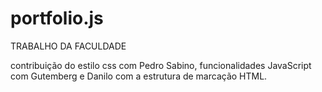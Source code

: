 # portfolio.js
TRABALHO DA FACULDADE

contribuição do estilo css com Pedro Sabino, funcionalidades JavaScript com Gutemberg e Danilo com a estrutura de marcação HTML.
